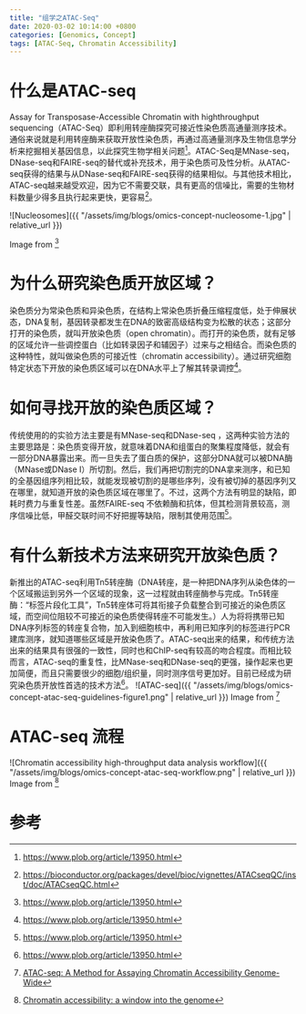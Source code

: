 ```yaml
---
title: "组学之ATAC-Seq"
date: 2020-03-02 10:14:00 +0800
categories: [Genomics, Concept]
tags: [ATAC-Seq, Chromatin Accessibility]
---
```


# 什么是ATAC-seq
Assay for Transposase-Accessible Chromatin with highthroughput sequencing（ATAC-Seq）即利用转座酶探究可接近性染色质高通量测序技术。通俗来说就是利用转座酶来获取开放性染色质，再通过高通量测序及生物信息学分析来挖掘相关基因信息，以此探究生物学相关问题[^1]。ATAC-Seq是MNase-seq，DNase-seq和FAIRE-seq的替代或补充技术，用于染色质可及性分析。从ATAC-seq获得的结果与从DNase-seq和FAIRE-seq获得的结果相似。与其他技术相比，ATAC-seq越来越受欢迎，因为它不需要交联，具有更高的信噪比，需要的生物材料数量少得多且执行起来更快，更容易[^2]。

![Nucleosomes]({{ "/assets/img/blogs/omics-concept-nucleosome-1.jpg" | relative_url }}) 

Image from [^1]

# 为什么研究染色质开放区域？
染色质分为常染色质和异染色质，在结构上常染色质折叠压缩程度低，处于伸展状态，DNA复制，基因转录都发生在DNA的致密高级结构变为松散的状态；这部分打开的染色质，就叫开放染色质（open chromatin）。而打开的染色质，就有足够的区域允许一些调控蛋白（比如转录因子和辅因子）过来与之相结合。而染色质的这种特性，就叫做染色质的可接近性（chromatin accessibility）。通过研究细胞特定状态下开放的染色质区域可以在DNA水平上了解其转录调控[^1]。

# 如何寻找开放的染色质区域？
传统使用的的实验方法主要是有MNase-seq和DNase-seq ，这两种实验方法的主要思路是：染色质变得开放，就意味着DNA和组蛋白的聚集程度降低，就会有一部分DNA暴露出来。而一旦失去了蛋白质的保护，这部分DNA就可以被DNA酶（MNase或DNase I）所切割。然后，我们再把切割完的DNA拿来测序，和已知的全基因组序列相比较，就能发现被切割的是哪些序列，没有被切掉的基因序列又在哪里，就知道开放的染色质区域在哪里了。不过，这两个方法有明显的缺陷，即耗时费力与重复性差。虽然FAIRE-seq 不依赖酶和抗体，但其检测背景较高，测序信噪比低，甲醛交联时间不好把握等缺陷，限制其使用范围[^1]。

# 有什么新技术方法来研究开放染色质？
新推出的ATAC-seq利用Tn5转座酶（DNA转座，是一种把DNA序列从染色体的一个区域搬运到另外一个区域的现象，这一过程就由转座酶参与完成。Tn5转座酶：“标签片段化工具”，Tn5转座体可将其衔接子负载整合到可接近的染色质区域，而空间位阻较不可接近的染色质使得转座不可能发生。）人为将将携带已知DNA序列标签的转座复合物，加入到细胞核中，再利用已知序列的标签进行PCR建库测序，就知道哪些区域是开放染色质了。ATAC-seq出来的结果，和传统方法出来的结果具有很强的一致性，同时也和ChIP-seq有较高的吻合程度。而相比较而言，ATAC-seq的重复性，比MNase-seq和DNase-seq的更强，操作起来也更加简便，而且只需要很少的细胞/组织量，同时测序信号更加好。目前已经成为研究染色质开放性首选的技术方法[^1]。
![ATAC-seq]({{ "/assets/img/blogs/omics-concept-atac-seq-guidelines-figure1.png" | relative_url }}) Image from [^3]

# ATAC-seq 流程

![Chromatin accessibility high-throughput data analysis workflow]({{ "/assets/img/blogs/omics-concept-atac-seq-workflow.png" | relative_url }}) Image from [^4]

# 参考

[^1]: https://www.plob.org/article/13950.html
[^2]: https://bioconductor.org/packages/devel/bioc/vignettes/ATACseqQC/inst/doc/ATACseqQC.html
[^3]: [ATAC-seq: A Method for Assaying Chromatin Accessibility Genome-Wide](https://www.ncbi.nlm.nih.gov/pmc/articles/PMC4374986/)
[^4]: [Chromatin accessibility: a window into the genome](https://epigeneticsandchromatin.biomedcentral.com/articles/10.1186/1756-8935-7-33)
